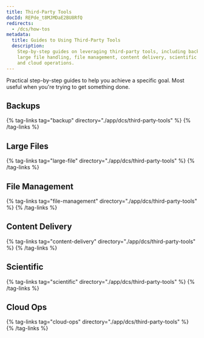 ```yaml
---
title: Third-Party Tools
docId: REPde_t8MJMDaE2BU8RfQ
redirects:
  - /dcs/how-tos
metadata:
  title: Guides to Using Third-Party Tools
  description:
    Step-by-step guides on leveraging third-party tools, including backups,
    large file handling, file management, content delivery, scientific applications,
    and cloud operations.
---
```


Practical step-by-step guides to help you achieve a specific goal. Most useful when you're trying to get something done.

## Backups

{% tag-links tag="backup" directory="./app/dcs/third-party-tools" %}
{% /tag-links %}

## Large Files

{% tag-links tag="large-file" directory="./app/dcs/third-party-tools" %}
{% /tag-links %}

## File Management

{% tag-links tag="file-management" directory="./app/dcs/third-party-tools" %}
{% /tag-links %}

## Content Delivery

{% tag-links tag="content-delivery" directory="./app/dcs/third-party-tools" %}
{% /tag-links %}

## Scientific

{% tag-links tag="scientific" directory="./app/dcs/third-party-tools" %}
{% /tag-links %}

## Cloud Ops

{% tag-links tag="cloud-ops" directory="./app/dcs/third-party-tools" %}
{% /tag-links %}
